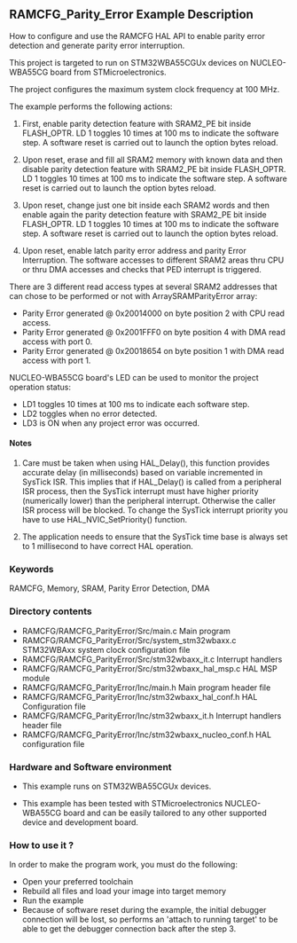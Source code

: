 ## <b>RAMCFG_Parity_Error Example Description</b>

How to configure and use the RAMCFG HAL API to enable parity error detection and generate parity error interruption.

This project is targeted to run on STM32WBA55CGUx devices on NUCLEO-WBA55CG board from STMicroelectronics.

The project configures the maximum system clock frequency at 100 MHz.

The example performs the following actions:

 1. First, enable parity detection feature with SRAM2_PE bit inside FLASH_OPTR.
    LD 1 toggles 10 times at 100 ms to indicate the software step.
    A software reset is carried out to launch the option bytes reload.

 2. Upon reset, erase and fill all SRAM2 memory with known data and then
    disable parity detection feature with SRAM2_PE bit inside FLASH_OPTR.
    LD 1 toggles 10 times at 100 ms to indicate the software step. 
    A software reset is carried out to launch the option bytes reload.

 3. Upon reset, change just one bit inside each SRAM2 words and then
    enable again the parity detection feature with SRAM2_PE bit inside FLASH_OPTR.
    LD 1 toggles 10 times at 100 ms to indicate the software step.
    A software reset is carried out to launch the option bytes reload.

 4. Upon reset, enable latch parity error address and parity Error Interruption.
    The software accesses to different SRAM2 areas thru CPU or thru DMA accesses and checks that PED interrupt is triggered.

There are 3 different read access types at several SRAM2 addresses that can chose to be performed or not with ArraySRAMParityError array:
 - Parity Error generated @ 0x20014000 on byte position 2 with CPU read access.
 - Parity Error generated @ 0x2001FFF0 on byte position 4 with DMA read access with port 0.
 - Parity Error generated @ 0x20018654 on byte position 1 with DMA read access with port 1.

NUCLEO-WBA55CG board's LED can be used to monitor the project operation status:
 - LD1 toggles 10 times at 100 ms to indicate each software step.
 - LD2 toggles when no error detected.
 - LD3 is ON when any project error was occurred.

#### <b>Notes</b>

 1. Care must be taken when using HAL_Delay(), this function provides accurate delay (in milliseconds)
    based on variable incremented in SysTick ISR. This implies that if HAL_Delay() is called from
    a peripheral ISR process, then the SysTick interrupt must have higher priority (numerically lower)
    than the peripheral interrupt. Otherwise the caller ISR process will be blocked.
    To change the SysTick interrupt priority you have to use HAL_NVIC_SetPriority() function.

 2. The application needs to ensure that the SysTick time base is always set to 1 millisecond
    to have correct HAL operation.

### <b>Keywords</b>

RAMCFG, Memory, SRAM, Parity Error Detection, DMA

### <b>Directory contents</b>

  - RAMCFG/RAMCFG_ParityError/Src/main.c                        Main program
  - RAMCFG/RAMCFG_ParityError/Src/system_stm32wbaxx.c           STM32WBAxx system clock configuration file
  - RAMCFG/RAMCFG_ParityError/Src/stm32wbaxx_it.c               Interrupt handlers
  - RAMCFG/RAMCFG_ParityError/Src/stm32wbaxx_hal_msp.c          HAL MSP module
  - RAMCFG/RAMCFG_ParityError/Inc/main.h                        Main program header file
  - RAMCFG/RAMCFG_ParityError/Inc/stm32wbaxx_hal_conf.h         HAL Configuration file
  - RAMCFG/RAMCFG_ParityError/Inc/stm32wbaxx_it.h               Interrupt handlers header file
  - RAMCFG/RAMCFG_ParityError/Inc/stm32wbaxx_nucleo_conf.h      HAL configuration file

### <b>Hardware and Software environment</b>

  - This example runs on STM32WBA55CGUx devices.

  - This example has been tested with STMicroelectronics NUCLEO-WBA55CG
    board and can be easily tailored to any other supported device
    and development board.


### <b>How to use it ?</b>

In order to make the program work, you must do the following:

 - Open your preferred toolchain
 - Rebuild all files and load your image into target memory
 - Run the example
 - Because of software reset during the example, the initial debugger connection will be lost, so performs an 'attach to running target' 
   to be able to get the debugger connection back after the step 3.
